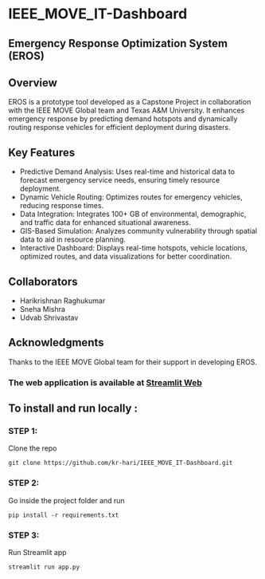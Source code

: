 # IEEE_MOVE_IT-Dashboard
## Emergency Response Optimization System (EROS)

## Overview
EROS is a prototype tool developed as a Capstone Project in collaboration with the IEEE MOVE Global team and Texas A&M University. It enhances emergency response by predicting demand hotspots and dynamically routing response vehicles for efficient deployment during disasters.

## Key Features
* Predictive Demand Analysis: Uses real-time and historical data to forecast emergency service needs, ensuring timely resource deployment.
* Dynamic Vehicle Routing: Optimizes routes for emergency vehicles, reducing response times.
* Data Integration: Integrates 100+ GB of environmental, demographic, and traffic data for enhanced situational awareness.
* GIS-Based Simulation: Analyzes community vulnerability through spatial data to aid in resource planning.
* Interactive Dashboard: Displays real-time hotspots, vehicle locations, optimized routes, and data visualizations for better coordination.

## Collaborators
* Harikrishnan Raghukumar
* Sneha Mishra
* Udvab Shrivastav

## Acknowledgments
Thanks to the IEEE MOVE Global team for their support in developing EROS.

### The web application is available at [Streamlit Web](https://moveit-dashboard.streamlit.app/)

## To install and run locally :

### STEP 1: 
Clone the repo 

```git clone https://github.com/kr-hari/IEEE_MOVE_IT-Dashboard.git```

### STEP 2:
Go inside the project folder and run  

```pip install -r requirements.txt```

### STEP 3:
Run Streamlit app 

```streamlit run app.py```
